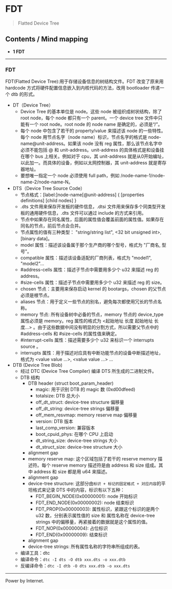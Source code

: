 # FDT
> Flatted Device Tree

## Contents / Mind mapping
- **1 FDT**

---

### FDT

FDT(Flatted Device Tree):用于存储设备信息的树结构文件。FDT 改变了原来用 hardcode 方式将硬件配置信息嵌入到内核代码的方法，改用 bootloader 传递一个 dtb 的形式。

- DT（Device Tree）
  - Device Tree 的基本单位是 node。这些 node 被组织成树状结构，除了 root node，每个 node 都只有一个 parent。一个 device tree 文件中只能有一个 root node。root node 的 node name 是确定的，必须是“/”。
  - 每个 node 中包含了若干的 property/value 来描述该 node 的一些特性。每个 node 用节点名字（node name）标识，节点名字的格式是 node-name@unit-address。如果该 node 没有 reg 属性，那么该节点名字中必须不能包括 @ 和 unit-address。unit-address 的具体格式是和设备挂在哪个 bus 上相关。例如对于 cpu，其 unit-address 就是从0开始编址，以此加一。而具体的设备，例如以太网控制器，其 unit-address 就是寄存器地址。
  - 要想唯一指定一个 node 必须使用 full path，例如 /node-name-1/node-name-2/node-name-N。
- DTS（Device Tree Source Code）
  - 节点格式：[label:]node-name[@unit-address] { [properties definitions] [child nodes] }
  - .dts 文件用来保存开发板的硬件信息，.dtsi 文件用来保存多个同类型开发板的通用硬件信息，.dts 文件可以通过 include 的方式来引用。
  - 节点中如果存在同名属性，后面的属性值会覆盖前面的属性值。如果存在同名的节点，前后节点会合并。
  - 节点属性的值有三种类型： "string/string list", <32 bit unsigned int>, [binary data]。
  - model 属性：描述该设备属于那个生产商的哪个型号，格式为 "厂商名, 型号"。
  - compatible 属性：描述该设备适配的厂商列表，格式为 "model1", "model2"...
  - #address-cells 属性：描述子节点中需要用多少个 u32 来描述 reg 的 address。
  - #size-cells 属性：描述子节点中需要用多少个 u32 来描述 reg 的 size。
  - chosen 节点：主要用来保存启动 kernel 的 bootargs，chosen 的父节点必须是根节点。
  - aliases 节点：用于定义一些节点的别名，避免每次都使用冗长的节点名称。
  - memory 节点: 所有设备树中必备的节点，memory 节点的 device_type 属性必须是 memory。reg 属性的格式为 <起始地址 长度 起始地址 长度...> 。由于这些数据中间没有明显的分割方式，所以需要父节点中的 #address-cells 和 #size-cells 的属性值来确定。
  - #interrupt-cells 属性：描述需要多少个 u32 来标识一个 interrupts source 。
  - interrupts 属性：用于描述对应具有中断功能节点的设备中断描述地址，格式为 <value value ...>, <value value ...> ...
- DTB (Device Tree Blob)
  - 经过 DTC (Device Tree Compiler) 编译 DTS 所生成的二进制文件。
  - DTB 结构
    - DTB header (struct boot_param_header)
      - magic: 用于识别 DTB 的 magic 数 (0xd00dfeed)
      - totalsize: DTB 总大小
      - off_dt_struct: device-tree structure 偏移量
      - off_dt_string: device-tree strings 偏移量
      - off_mem_resvmap: memory reserve map 偏移量
      - version: DTB 版本
      - last_comp_version: 兼容版本
      - boot_cpuid_phys: 在哪个 CPU 上启动
      - dt_string_size: device-tree strings 大小
      - dt_struct_size: device-tree structure 大小
    - alignment gap
    - memory reserve map: 这个区域包括了若干的 reserve memory 描述符。每个 reserve memory 描述符是由 address 和 size 组成。其中 address 和 size 都是用 u64 来描述。
    - alignment gap
    - device-tree structure: 这部分由`标识 + 标记的固定格式 + 对应内容`的平坦格式来记录 DTS 中的内容，标识有以下五种：
      - FDT_BEGIN_NODE(0x00000001): node 开始标识
      - FDT_END_NODE(0x00000002): node 结束标识
      - FDT_PROP(0x00000003): 属性标识，紧跟这个标识的是两个 u32 数，分别表示属性值的 size 和 属性名称在 device-tree strings 中的偏移量，再紧接着的数据就是这个属性的值。
      - FDT_NOP(0x00000004): 占位标识
      - FDT_END(0x00000009): 结束标识
    - alignment gap
    - device-tree strings: 所有属性名称的字符串所组成的表。
  - 编译工具：dtc
  - 编译命令：`dtc -I dts -O dtb xxx.dts -o xxx.dtb`
  - 反编译命令：`dtc -I dtb -O dts xxx.dtb -o xxx.dts`



 ---
 Power by Internet.
